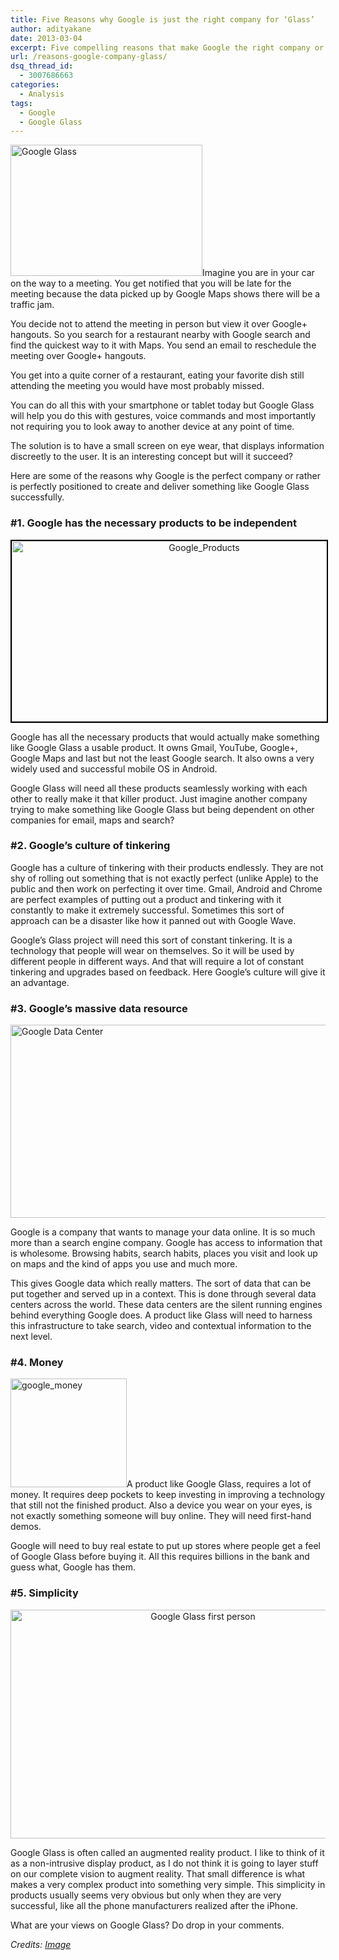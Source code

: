 ```yaml
---
title: Five Reasons why Google is just the right company for ‘Glass’
author: adityakane
date: 2013-03-04
excerpt: Five compelling reasons that make Google the right company or perfectly positioned company to make a product like Google Glass a successful product.
url: /reasons-google-company-glass/
dsq_thread_id:
  - 3007686663
categories:
  - Analysis
tags:
  - Google
  - Google Glass
---
```

[<img class="wp-image-71965 alignright" alt="Google Glass" src="http://cdn.devilsworkshop.org/files/2013/03/Google-Glass.png" width="307" height="210" />][1]Imagine you are in your car on the way to a meeting. You get notified that you will be late for the meeting because the data picked up by Google Maps shows there will be a traffic jam.

You decide not to attend the meeting in person but view it over Google+ hangouts. So you search for a restaurant nearby with Google search and find the quickest way to it with Maps. You send an email to reschedule the meeting over Google+ hangouts.

You get into a quite corner of a restaurant, eating your favorite dish still attending the meeting you would have most probably missed.

You can do all this with your smartphone or tablet today but Google Glass will help you do this with gestures, voice commands and most importantly not requiring you to look away to another device at any point of time.

The solution is to have a small screen on eye wear, that displays information discreetly to the user. It is an interesting concept but will it succeed?

Here are some of the reasons why Google is the perfect company or rather is perfectly positioned to create and deliver something like Google Glass successfully.

### #1. Google has the necessary products to be independent

<p style="text-align: center;">
  <a href="http://cdn.devilsworkshop.org/files/2013/03/Google_Products.png"><img class="aligncenter size-full wp-image-71962" style="border: 2px solid black;" alt="Google_Products" src="http://cdn.devilsworkshop.org/files/2013/03/Google_Products.png" width="600" height="289" /></a>
</p>

Google has all the necessary products that would actually make something like Google Glass a usable product. It owns Gmail, YouTube, Google+, Google Maps and last but not the least Google search. It also owns a very widely used and successful mobile OS in Android.

Google Glass will need all these products seamlessly working with each other to really make it that killer product. Just imagine another company trying to make something like Google Glass but being dependent on other companies for email, maps and search?

### #2. Google&#8217;s culture of tinkering

Google has a culture of tinkering with their products endlessly. They are not shy of rolling out something that is not exactly perfect (unlike Apple) to the public and then work on perfecting it over time. Gmail, Android and Chrome are perfect examples of putting out a product and tinkering with it constantly to make it extremely successful. Sometimes this sort of approach can be a disaster like how it panned out with Google Wave.

Google&#8217;s Glass project will need this sort of constant tinkering. It is a technology that people will wear on themselves. So it will be used by different people in different ways. And that will require a lot of constant tinkering and upgrades based on feedback. Here Google&#8217;s culture will give it an advantage.

### #3. Google&#8217;s massive data resource

[<img class="aligncenter size-full wp-image-71963" alt="Google Data Center" src="http://cdn.devilsworkshop.org/files/2013/03/Google-Data-Center.png" width="587" height="309" />][2]

Google is a company that wants to manage your data online. It is so much more than a search engine company. Google has access to information that is wholesome. Browsing habits, search habits, places you visit and look up on maps and the kind of apps you use and much more.

This gives Google data which really matters. The sort of data that can be put together and served up in a context. This is done through several data centers across the world. These data centers are the silent running engines behind everything Google does. A product like Glass will need to harness this infrastructure to take search, video and contextual information to the next level.

### #4. Money

[<img class="alignright  wp-image-71964" alt="google_money" src="http://cdn.devilsworkshop.org/files/2013/03/google_money.gif" width="186" height="174" />][3]A product like Google Glass, requires a lot of money. It requires deep pockets to keep investing in improving a technology that still not the finished product. Also a device you wear on your eyes, is not exactly something someone will buy online. They will need first-hand demos.

Google will need to buy real estate to put up stores where people get a feel of Google Glass before buying it. All this requires billions in the bank and guess what, Google has them.

### #5. Simplicity

<p style="text-align: center;">
  <a href="http://cdn.devilsworkshop.org/files/2013/02/Google-Glass-first-person.png"><img class="size-full wp-image-71707 aligncenter" title="Google Glass first person" alt="Google Glass first person" src="http://cdn.devilsworkshop.org/files/2013/02/Google-Glass-first-person.png" width="600" height="366" /></a>
</p>

Google Glass is often called an augmented reality product. I like to think of it as a non-intrusive display product, as I do not think it is going to layer stuff on our complete vision to augment reality. That small difference is what makes a very complex product into something very simple. This simplicity in products usually seems very obvious but only when they are very successful, like all the phone manufacturers realized after the iPhone.

What are your views on Google Glass? Do drop in your comments.

*Credits:* <a href="http://laptopmemo.com/" onclick="_gaq.push(['_trackEvent', 'outbound-article', 'http://laptopmemo.com/', 'Image']);" ><em>Image</em></a>

 [1]: http://cdn.devilsworkshop.org/files/2013/03/Google-Glass.png
 [2]: http://cdn.devilsworkshop.org/files/2013/03/Google-Data-Center.png
 [3]: http://cdn.devilsworkshop.org/files/2013/03/google_money.gif
